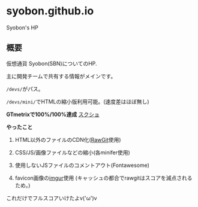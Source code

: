 # syobon.github.io
Syobon's HP

## 概要
仮想通貨 Syobon(SBN)についてのHP.

主に開発チームで共有する情報がメインです。

`/devs/`がパス。

`/devs/mini/`でHTMLの縮小版利用可能。(速度差はほぼ無し)

**GTmetrixで100%/100%達成**
[スクショ](https://cdn.discordapp.com/attachments/429938705726308355/437433600443547654/unknown.png)

**やったこと**

1. HTML以外のファイルのCDN化([RawGit](https://rawgit.com/)使用)

2. CSS/JS/画像ファイルなどの縮小(各minifer使用)

3. 使用しないJSファイルのコメントアウト(Fontawesome)

3. favicon画像の[imgur](https://imgur.com)使用
(キャッシュの都合でrawgitはスコアを減点されるため。)

これだけでフルスコアいけたよv('ω')v
